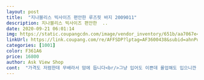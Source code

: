 ```yaml
---
layout: post 
title:  "지나블리스 빅사이즈 편안한 루즈핏 바지 2009011" 
description: 지나블리스 빅사이즈 편안한  ..
date: 2020-09-21 06:01:14 
img: https://static.coupangcdn.com/image/vendor_inventory/651b/aa7067e46e4341786a2cae1e515786e4f8a84e985ff2b0f173fb36b9ed88.jpg 
linkUrl: https://link.coupang.com/re/AFFSDP?lptag=AF3600438&subid=ahnPublicAsk&pageKey=2076997644&itemId=3528978125&vendorItemId=71515022748&traceid=V0-113-c671f65b2b23284e 
categories: [1001] 
color: F361A6 
price: 16800 
author: Ask View Shop 
cont:  "가격도 저렴한데 무배라서 맘에 듭니다<br/>그냥 입어도 이쁜데 롤업해도 입으니깐 스타일이 귀여워보이고 좋네용<br/>나이드니깐 왜이리 편한바지가 좋은건지 몸에 핏하게 붙는건 이제 별로더라구요<br/>루즈핏인데 부해보이지도 않고 핏이 이쁘게 떨어져서 코디하기도 좋네요 ㅎ<br/>모델이 입은 것처럼 안이쁘면 어쩌나 걱정했는데 제가 입으면 이상할까봐서요 ㅠ 제가 입어도 이쁘네요 ㅋㅋ<br/>바지 원단이 진짜 좋네요<br/>베이지 샀는데 블랙으로 하나 더 살려고요<br/>약간 하비스타일이라 통바지를 즐겨입는데 바지가 넘 편하네요 ㅌ<br/>육아하면서 패션 신경못쓰는데 핏도 이쁘고 바지도 편해서 완전 잘입고 다녀용!<br/>지나블리스 저번에 티셔츠도 편하고 가격도 좋던데 이집이 전체적으로 옷이 다 좋네요 ㅎ<br/>편하기도 무지 편한데다 디자인도 무난해서 데일리 바지로 입기 좋아요<br/>활동하기 좋고 편한게 최고죠 ㅋ<br/>" 
---
```

